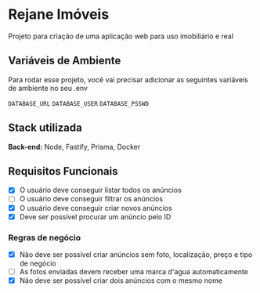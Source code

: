 
# Rejane Imóveis

Projeto para criação de uma aplicação web para uso imobiliário e real


## Variáveis de Ambiente

Para rodar esse projeto, você vai precisar adicionar as seguintes variáveis de ambiente no seu .env

`DATABASE_URL`
`DATABASE_USER`
`DATABASE_PSSWD`


## Stack utilizada

**Back-end:** Node, Fastify, Prisma, Docker


## Requisitos Funcionais

- [x]  O usuário deve conseguir listar todos os anúncios
- [ ]  O usuário deve conseguir filtrar os anúncios
- [x]  O usuário deve conseguir criar novos anúncios
- [x]  Deve ser possível procurar um anúncio pelo ID

### Regras de negócio

- [x]  Não deve ser possível criar anúncios sem foto, localização, preço e tipo de negócio
- [ ]  As fotos enviadas devem receber uma marca d'agua automaticamente
- [x]  Não deve ser possível criar dois anúncios com o mesmo nome